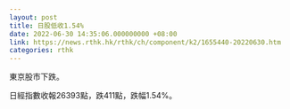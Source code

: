 ```yaml
---
layout: post
title: 日股低收1.54%
date: 2022-06-30 14:35:06.000000000 +08:00
link: https://news.rthk.hk/rthk/ch/component/k2/1655440-20220630.htm
categories: rthk
---
```


東京股市下跌。

日經指數收報26393點，跌411點，跌幅1.54%。
